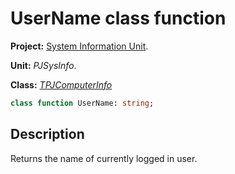 # UserName class function

**Project:** [System Information Unit](../API.md).

**Unit:** _PJSysInfo_.

**Class:** _[TPJComputerInfo](./TPJComputerInfo.md)_

```pascal
class function UserName: string;
```

## Description

Returns the name of currently logged in user.
